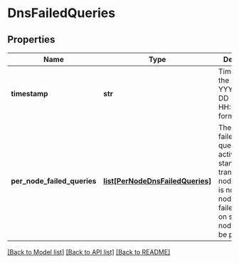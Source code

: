 # DnsFailedQueries

## Properties
Name | Type | Description | Notes
------------ | ------------- | ------------- | -------------
**timestamp** | **str** | Timestamp of the request, in YYYY-MM-DD HH:MM:SS.zzz format.  | [optional] 
**per_node_failed_queries** | [**list[PerNodeDnsFailedQueries]**](PerNodeDnsFailedQueries.md) | The array of failed DNS queries on active and standby transport node. If there is no standby node, the failed queries on standby node will not be present.  | [optional] 

[[Back to Model list]](../README.md#documentation-for-models) [[Back to API list]](../README.md#documentation-for-api-endpoints) [[Back to README]](../README.md)

